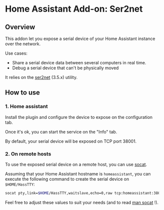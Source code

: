 # Home Assistant Add-on: Ser2net

## Overview

This addon let you expose a serial device of your Home Assistant instance over the network.

Use cases:
- Share a serial device data between several computers in real time.
- Debug a serial device that can't be physically moved

It relies on the [ser2net](https://github.com/cminyard/ser2net/) (3.5.x) utility.

## How to use

### 1. Home assistant

Install the plugin and configure the device to expose on the configuration tab.

Once it's ok, you can start the service on the "Info" tab.

By default, your serial device will be exposed on TCP port 38001.

### 2. On remote hosts

To use the exposed serial device on a remote host, you can use [socat](http://www.dest-unreach.org/socat/).

Assuming that your Home Assistant hostname is `homeassistant`, you can execute the following command to create the serial device on `$HOME/HassTTY`:

```sh
socat pty,link=$HOME/HassTTY,waitslave,echo=0,raw tcp:homeassistant:38001
```

Feel free to adjust these values to suit your needs (and to read [man socat](http://transit.iut2.upmf-grenoble.fr/cgi-bin/man/man2html?filan+1) !).

